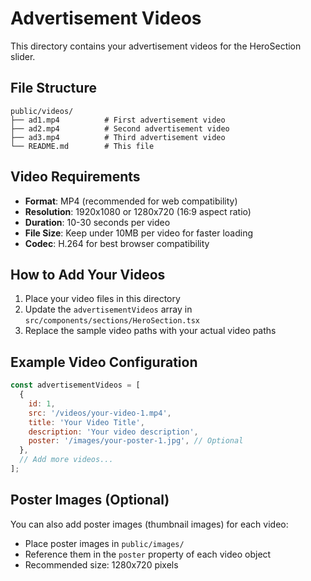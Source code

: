 # Advertisement Videos

This directory contains your advertisement videos for the HeroSection slider.

## File Structure
```
public/videos/
├── ad1.mp4          # First advertisement video
├── ad2.mp4          # Second advertisement video
├── ad3.mp4          # Third advertisement video
└── README.md        # This file
```

## Video Requirements
- **Format**: MP4 (recommended for web compatibility)
- **Resolution**: 1920x1080 or 1280x720 (16:9 aspect ratio)
- **Duration**: 10-30 seconds per video
- **File Size**: Keep under 10MB per video for faster loading
- **Codec**: H.264 for best browser compatibility

## How to Add Your Videos
1. Place your video files in this directory
2. Update the `advertisementVideos` array in `src/components/sections/HeroSection.tsx`
3. Replace the sample video paths with your actual video paths

## Example Video Configuration
```javascript
const advertisementVideos = [
  {
    id: 1,
    src: '/videos/your-video-1.mp4',
    title: 'Your Video Title',
    description: 'Your video description',
    poster: '/images/your-poster-1.jpg', // Optional
  },
  // Add more videos...
];
```

## Poster Images (Optional)
You can also add poster images (thumbnail images) for each video:
- Place poster images in `public/images/`
- Reference them in the `poster` property of each video object
- Recommended size: 1280x720 pixels

